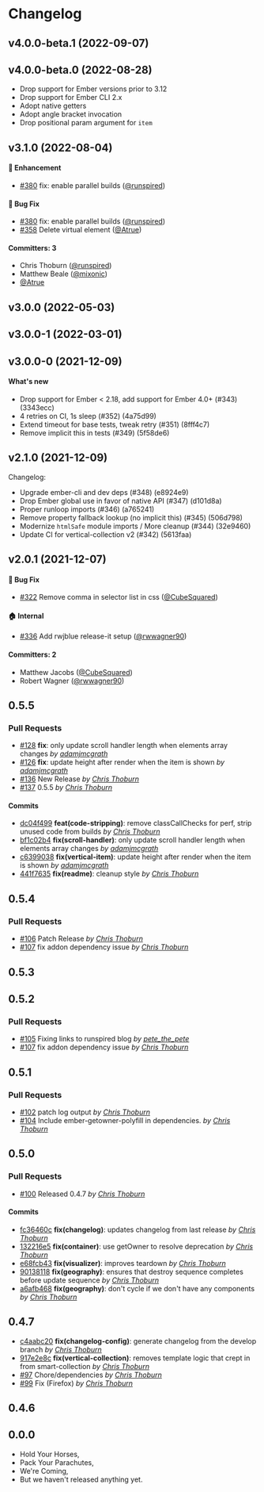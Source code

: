 Changelog
=========


## v4.0.0-beta.1 (2022-09-07)


## v4.0.0-beta.0 (2022-08-28)

* Drop support for Ember versions prior to 3.12
* Drop support for Ember CLI 2.x
* Adopt native getters
* Adopt angle bracket invocation
* Drop positional param argument for `item`


## v3.1.0 (2022-08-04)

#### :rocket: Enhancement
* [#380](https://github.com/html-next/vertical-collection/pull/380) fix: enable parallel builds ([@runspired](https://github.com/runspired))

#### :bug: Bug Fix
* [#380](https://github.com/html-next/vertical-collection/pull/380) fix: enable parallel builds ([@runspired](https://github.com/runspired))
* [#358](https://github.com/html-next/vertical-collection/pull/358) Delete virtual element ([@Atrue](https://github.com/Atrue))

#### Committers: 3
- Chris Thoburn ([@runspired](https://github.com/runspired))
- Matthew Beale ([@mixonic](https://github.com/mixonic))
- [@Atrue](https://github.com/Atrue)

## v3.0.0 (2022-05-03)


## v3.0.0-1 (2022-03-01)


## v3.0.0-0 (2021-12-09)

#### What's new

* Drop support for Ember < 2.18, add support for Ember 4.0+ (#343) (3343ecc)
* 4 retries on CI, 1s sleep (#352) (4a75d99)
* Extend timeout for base tests, tweak retry (#351) (8fff4c7)
* Remove implicit this in tests (#349) (5f58de6)


## v2.1.0 (2021-12-09)

Changelog:

* Upgrade ember-cli and dev deps (#348) (e8924e9)
* Drop Ember global use in favor of native API (#347) (d101d8a)
* Proper runloop imports (#346) (a765241)
* Remove property fallback lookup (no implicit this) (#345) (506d798)
* Modernize `htmlSafe` module imports / More cleanup (#344) (32e9460)
* Update CI for vertical-collection v2 (#342) (5613faa)


## v2.0.1 (2021-12-07)

#### :bug: Bug Fix
* [#322](https://github.com/html-next/vertical-collection/pull/322) Remove comma in selector list in css ([@CubeSquared](https://github.com/CubeSquared))

#### :house: Internal
* [#336](https://github.com/html-next/vertical-collection/pull/336) Add rwjblue release-it setup ([@rwwagner90](https://github.com/rwwagner90))

#### Committers: 2
- Matthew Jacobs ([@CubeSquared](https://github.com/CubeSquared))
- Robert Wagner ([@rwwagner90](https://github.com/rwwagner90))


## 0.5.5

### Pull Requests

- [#128](https://github.com/runspired/smoke-and-mirrors/pull/128) **fix**: only update scroll handler length when elements array changes  *by [adamjmcgrath](https://github.com/adamjmcgrath)*
- [#126](https://github.com/runspired/smoke-and-mirrors/pull/126) **fix**: update height after render when the item is shown  *by [adamjmcgrath](https://github.com/adamjmcgrath)*
- [#136](https://github.com/runspired/smoke-and-mirrors/pull/136)  New Release  *by [Chris Thoburn](https://github.com/runspired)*
- [#137](https://github.com/runspired/smoke-and-mirrors/pull/137)  0.5.5  *by [Chris Thoburn](https://github.com/runspired)*

#### Commits

- [dc04f499](https://github.com/runspired/smoke-and-mirrors/commit/dc04f49924e5b3379df4d97692e5405ad8c393a6) **feat(code-stripping)**: remove classCallChecks for perf, strip unused code from builds *by [Chris Thoburn](https://github.com/runspired)*
- [bf1c02b4](https://github.com/runspired/smoke-and-mirrors/commit/bf1c02b4fa4c5d32c3bad0df9ab3a9e2086184a5) **fix(scroll-handler)**: only update scroll handler length when elements array changes *by [adamjmcgrath](https://github.com/adamjmcgrath)*
- [c6399038](https://github.com/runspired/smoke-and-mirrors/commit/c6399038759d46b234f585f48b8e52a1434a1b46) **fix(vertical-item)**: update height after render when the item is shown *by [adamjmcgrath](https://github.com/adamjmcgrath)*
- [441f7635](https://github.com/runspired/smoke-and-mirrors/commit/441f76359695439ce91bae21cc34309409b6e0bc) **fix(readme)**: cleanup style *by [Chris Thoburn](https://github.com/runspired)*

## 0.5.4

### Pull Requests

- [#106](https://github.com/runspired/smoke-and-mirrors/pull/106)  Patch Release  *by [Chris Thoburn](https://github.com/runspired)*
- [#107](https://github.com/runspired/smoke-and-mirrors/pull/107)  fix addon dependency issue  *by [Chris Thoburn](https://github.com/runspired)*

## 0.5.3

## 0.5.2

### Pull Requests

- [#105](https://github.com/runspired/smoke-and-mirrors/pull/105)  Fixing links to runspired blog  *by [pete_the_pete](https://github.com/pete-the-pete)*
- [#107](https://github.com/runspired/smoke-and-mirrors/pull/107)  fix addon dependency issue  *by [Chris Thoburn](https://github.com/runspired)*

## 0.5.1

### Pull Requests

- [#102](https://github.com/runspired/smoke-and-mirrors/pull/102)  patch log output  *by [Chris Thoburn](https://github.com/runspired)*
- [#104](https://github.com/runspired/smoke-and-mirrors/pull/104)  Include ember-getowner-polyfill in dependencies.  *by [Chris Thoburn](https://github.com/runspired)*

## 0.5.0

### Pull Requests

- [#100](https://github.com/runspired/smoke-and-mirrors/pull/100)  Released 0.4.7  *by [Chris Thoburn](https://github.com/runspired)*

#### Commits

- [fc36460c](https://github.com/runspired/smoke-and-mirrors/commit/fc36460c463da33e53c72c6374373e25b3fde996) **fix(changelog)**: updates changelog from last release *by [Chris Thoburn](https://github.com/runspired)*
- [132216e5](https://github.com/runspired/smoke-and-mirrors/commit/132216e5acc0fdd0754a23323ffe97ee6018f2c9) **fix(container)**: use getOwner to resolve deprecation *by [Chris Thoburn](https://github.com/runspired)*
- [e68fcb43](https://github.com/runspired/smoke-and-mirrors/commit/e68fcb43f19517c976ec0cd31b0e3dfe4ee0babe) **fix(visualizer)**: improves teardown *by [Chris Thoburn](https://github.com/runspired)*
- [90138118](https://github.com/runspired/smoke-and-mirrors/commit/90138118c154144c7c29f5d8abab2a60f0d7571d) **fix(geography)**: ensures that destroy sequence completes before update sequence *by [Chris Thoburn](https://github.com/runspired)*
- [a6afb468](https://github.com/runspired/smoke-and-mirrors/commit/a6afb46808a3caa7424c09687d80ed658015c995) **fix(geography)**: don't cycle if we don't have any components *by [Chris Thoburn](https://github.com/runspired)*

## 0.4.7

- [c4aabc20](https://github.com/runspired/smoke-and-mirrors/commit/c4aabc209f2d42668c12b5c121a363384c7b42c4) **fix(changelog-config)**: generate changelog from the develop branch *by [Chris Thoburn](https://github.com/runspired)*
- [917e2e8c](https://github.com/runspired/smoke-and-mirrors/commit/917e2e8c2886116092f38fefb8bf5da2dd70adca) **fix(vertical-collection)**: removes template logic that crept in from smart-collection *by [Chris Thoburn](https://github.com/runspired)*
- [#97](https://github.com/runspired/smoke-and-mirrors/pull/97)  Chore/dependencies  *by [Chris Thoburn](https://github.com/runspired/chore)*
- [#99](https://github.com/runspired/smoke-and-mirrors/pull/99)  Fix (Firefox)  *by [Chris Thoburn](https://github.com/runspired)*

## 0.4.6

## 0.0.0

- Hold Your Horses,
- Pack Your Parachutes,
- We're Coming,
- But we haven't released anything yet.
